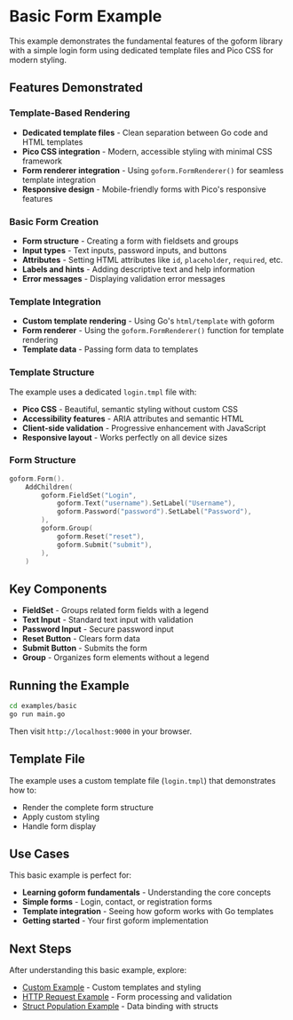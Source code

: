 # Basic Form Example

This example demonstrates the fundamental features of the goform library with a simple login form using dedicated template files and Pico CSS for modern styling.

## Features Demonstrated

### Template-Based Rendering

- **Dedicated template files** - Clean separation between Go code and HTML templates
- **Pico CSS integration** - Modern, accessible styling with minimal CSS framework
- **Form renderer integration** - Using `goform.FormRenderer()` for seamless template integration
- **Responsive design** - Mobile-friendly forms with Pico's responsive features

### Basic Form Creation

- **Form structure** - Creating a form with fieldsets and groups
- **Input types** - Text inputs, password inputs, and buttons
- **Attributes** - Setting HTML attributes like `id`, `placeholder`, `required`, etc.
- **Labels and hints** - Adding descriptive text and help information
- **Error messages** - Displaying validation error messages

### Template Integration

- **Custom template rendering** - Using Go's `html/template` with goform
- **Form renderer** - Using the `goform.FormRenderer()` function for template rendering
- **Template data** - Passing form data to templates

### Template Structure

The example uses a dedicated `login.tmpl` file with:

- **Pico CSS** - Beautiful, semantic styling without custom CSS
- **Accessibility features** - ARIA attributes and semantic HTML
- **Client-side validation** - Progressive enhancement with JavaScript
- **Responsive layout** - Works perfectly on all device sizes

### Form Structure

```go
goform.Form().
    AddChildren(
        goform.FieldSet("Login",
            goform.Text("username").SetLabel("Username"),
            goform.Password("password").SetLabel("Password"),
        ),
        goform.Group(
            goform.Reset("reset"),
            goform.Submit("submit"),
        ),
    )
```

## Key Components

- **FieldSet** - Groups related form fields with a legend
- **Text Input** - Standard text input with validation
- **Password Input** - Secure password input
- **Reset Button** - Clears form data
- **Submit Button** - Submits the form
- **Group** - Organizes form elements without a legend

## Running the Example

```bash
cd examples/basic
go run main.go
```

Then visit `http://localhost:9000` in your browser.

## Template File

The example uses a custom template file (`login.tmpl`) that demonstrates how to:
- Render the complete form structure
- Apply custom styling
- Handle form display

## Use Cases

This basic example is perfect for:

- **Learning goform fundamentals** - Understanding the core concepts
- **Simple forms** - Login, contact, or registration forms
- **Template integration** - Seeing how goform works with Go templates
- **Getting started** - Your first goform implementation

## Next Steps

After understanding this basic example, explore:
- [Custom Example](../custom/) - Custom templates and styling
- [HTTP Request Example](../http-request/) - Form processing and validation
- [Struct Population Example](../struct-population/) - Data binding with structs

